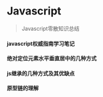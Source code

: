 # Javascript
> Javascript零散知识总结
#### javascript权威指南学习笔记
#### 绝对定位元素水平垂直居中的几种方式
#### js继承的几种方式及其优缺点
#### 原型链的理解
